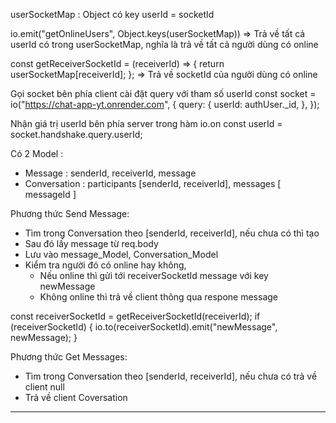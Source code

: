 userSocketMap : Object có key userId = socketId

io.emit("getOnlineUsers", Object.keys(userSocketMap)) 
=> Trả về tất cả userId có trong userSocketMap, nghĩa là trả về tất cả người dùng có online

const getReceiverSocketId = (receiverId) => {
	return userSocketMap[receiverId];
}; => Trả về socketId của người dùng có online 

Gọi socket bên phía client cài đặt query với tham số userId
const socket = io("https://chat-app-yt.onrender.com", {
	query: {
		userId: authUser._id,
	},
});

Nhận giá trị userId bên phía server trong hàm io.on
const userId = socket.handshake.query.userId;


Có 2 Model :
+ Message : senderId, receiverId, message
+ Conversation : participants [senderId, receiverId], messages [ messageId ]

Phương thức Send Message:
+ Tìm trong Conversation theo [senderId, receiverId], nếu chưa có thì tạo
+ Sau đó lấy message từ req.body 
+ Lưu vào message_Model, Conversation_Model
+ Kiểm tra người đó có online hay không, 
    - Nếu online thì gửi tới receiverSocketId message với key newMessage
    - Không online thì trả về client thông qua respone message

const receiverSocketId = getReceiverSocketId(receiverId);
if (receiverSocketId) {
	io.to(receiverSocketId).emit("newMessage", newMessage);
}

Phương thức Get Messages:
+ Tìm trong Conversation theo [senderId, receiverId], nếu chưa có trả về client null
+ Trả về client Coversation




-----------------------------------------------------------------------------
